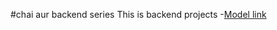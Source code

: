 #chai aur backend series
This is backend projects
-[Model link](https://app.erase.io/workspace/YtPqZ1VogxGy1jzIDkzj?origin=share)